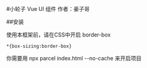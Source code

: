  #小轮子 Vue UI 组件
 作者：豪子哥


 ##安装

 使用本框架前，请在CSS中开启 border-box

 ```
 *{box-sizing:border-box}
 ```
 你需要用 npx parcel index.html --no-cache 来开启项目